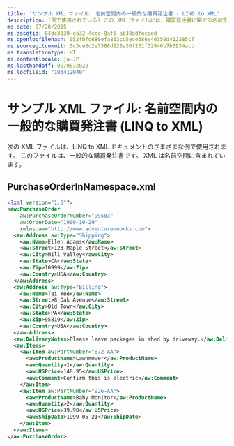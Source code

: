 ```yaml
---
title: 'サンプル XML ファイル: 名前空間内の一般的な購買発注書 - LINQ to XML'
description: (例で使用されている) この XML ファイルには、購買発注書に関する名前空間内のデータが含まれています。
ms.date: 07/20/2015
ms.assetid: 84dc3339-ea32-4ccc-9af6-ab38ddfecced
ms.openlocfilehash: 052fbfd680efa863cd5ece386e40350d412285cf
ms.sourcegitcommit: 0c3ce6d2e7586d925a30f231f32046b7b3934acb
ms.translationtype: HT
ms.contentlocale: ja-JP
ms.lasthandoff: 09/08/2020
ms.locfileid: "103412040"
---
```

# <a name="sample-xml-file-typical-purchase-order-in-a-namespace-linq-to-xml"></a>サンプル XML ファイル: 名前空間内の一般的な購買発注書 (LINQ to XML)

次の XML ファイルは、LINQ to XML ドキュメントのさまざまな例で使用されます。 このファイルは、一般的な購買発注書です。 XML は名前空間に含まれています。

## <a name="purchaseorderinnamespacexml"></a>PurchaseOrderInNamespace.xml

```xml
<?xml version="1.0"?>
<aw:PurchaseOrder
    aw:PurchaseOrderNumber="99503"
    aw:OrderDate="1999-10-20"
    xmlns:aw="http://www.adventure-works.com">
  <aw:Address aw:Type="Shipping">
    <aw:Name>Ellen Adams</aw:Name>
    <aw:Street>123 Maple Street</aw:Street>
    <aw:City>Mill Valley</aw:City>
    <aw:State>CA</aw:State>
    <aw:Zip>10999</aw:Zip>
    <aw:Country>USA</aw:Country>
  </aw:Address>
  <aw:Address aw:Type="Billing">
    <aw:Name>Tai Yee</aw:Name>
    <aw:Street>8 Oak Avenue</aw:Street>
    <aw:City>Old Town</aw:City>
    <aw:State>PA</aw:State>
    <aw:Zip>95819</aw:Zip>
    <aw:Country>USA</aw:Country>
  </aw:Address>
  <aw:DeliveryNotes>Please leave packages in shed by driveway.</aw:DeliveryNotes>
  <aw:Items>
    <aw:Item aw:PartNumber="872-AA">
      <aw:ProductName>Lawnmower</aw:ProductName>
      <aw:Quantity>1</aw:Quantity>
      <aw:USPrice>148.95</aw:USPrice>
      <aw:Comment>Confirm this is electric</aw:Comment>
    </aw:Item>
    <aw:Item aw:PartNumber="926-AA">
      <aw:ProductName>Baby Monitor</aw:ProductName>
      <aw:Quantity>2</aw:Quantity>
      <aw:USPrice>39.98</aw:USPrice>
      <aw:ShipDate>1999-05-21</aw:ShipDate>
    </aw:Item>
  </aw:Items>
</aw:PurchaseOrder>
```
